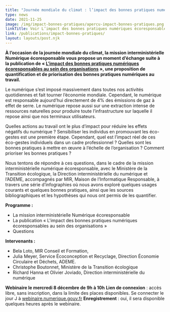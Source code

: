 ```yaml
---
title: "Journée mondiale du climat : l’impact des bonnes pratiques numériques écoresponsables au sein des organisations, webinaire le 8 décembre 2021"
type: news
date: 2021-11-25
image: /img/impact-bonnes-pratiques/apercu-impact-bonnes-pratiques.png
linkTitle: Voir L’impact des bonnes pratiques numériques écoresponsables au sein des organisations
link: /publications/impact-bonnes-pratiques/
layout: layouts/post.njk
---
```


**À l’occasion de la journée mondiale du climat, la mission interministérielle Numérique écoresponsable vous propose un moment d’échange suite à la publication de « [L’impact des bonnes pratiques numériques écoresponsables au sein des organisations](/publications/impact-bonnes-pratiques/) », une proposition de quantification et de priorisation des bonnes pratiques numériques au travail.**

Le numérique s’est imposé massivement dans toutes nos activités quotidiennes et fait tourner l’économie mondiale. Cependant, le numérique est responsable aujourd’hui directement de 4% des émissions de gaz à effet de serre. Le numérique repose aussi sur une extraction intense de ressources naturelles pour produire toute l’infrastructure sur laquelle il repose ainsi que nos terminaux utilisateurs.

Quelles actions au travail ont le plus d’impact pour réduire les effets négatifs du numérique ? Sensibiliser les individus en promouvant les éco-gestes est une première étape. Cependant, quel est l’impact réel de ces éco-gestes individuels dans un cadre professionnel ? Quelles sont les bonnes pratiques à mettre en œuvre à l’échelle de l’organisation ? Comment prioriser les bonnes pratiques ?

Nous tentons de répondre à ces questions, dans le cadre de la mission interministérielle numérique écoresponsable, avec le Ministère de la Transition écologique, la Direction interministérielle du numérique et l’ADEME, accompagnés par MIR, Maison de l’Informatique Responsable, à travers une série d’infographies où nous avons exploré quelques usages courants et quelques bonnes pratiques, ainsi que les sources bibliographiques et les hypothèses qui nous ont permis de les quantifier.

**Programme :**
* La mission interministérielle Numérique écoresponsable
* La publication « L'impact des bonnes pratiques numériques écoresponsables au sein des organisations »
* Questions

**Intervenants :**
* Bela Loto, MIR Conseil et Formation,
* Julia Meyer, Service Écoconception et Recyclage, Direction Économie Circulaire et Déchets, ADEME.
* Christophe Boutonnet, Ministère de la Transition écologique
* Richard Hanna et Olivier Joviado, Direction interministérielle du numérique

<div class="fr-highlight">

**Webinaire le mercredi 8 décembre de 9h à 10h**
__Lien de connexion__ : accès libre, sans inscription, dans la limite des places disponibles. Se connecter le jour J à [webinaire.numerique.gouv.fr](https://webinaire.numerique.gouv.fr/meeting/signin/2825/creator/10/hash/442dde94317f38624e4920ad9c945437fbdbf76c)
__Enregistrement__ : oui, il sera disponible quelques heures après le webinaire.

</div>

